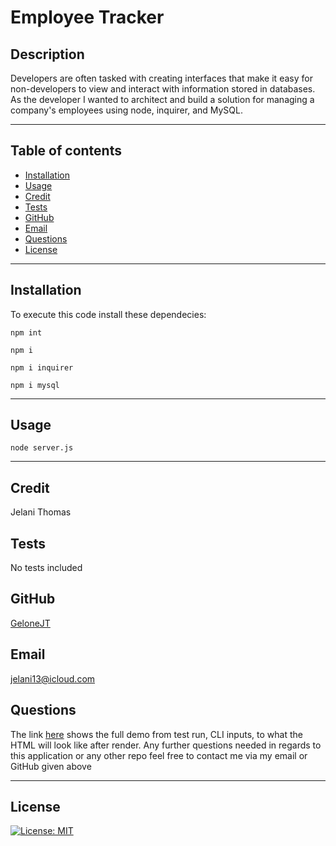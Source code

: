 # Employee Tracker

  ## Description
  Developers are often tasked with creating interfaces that make it easy for non-developers to view and interact with information stored in databases. As the developer I wanted to architect and build a solution for managing a company's employees using node, inquirer, and MySQL.

<hr>

  ## Table of contents
  - [Installation](#installation)
  - [Usage](#usage)
  - [Credit](#credit)
  - [Tests](#tests)
  - [GitHub](#github)
  - [Email](#email)
  - [Questions](#questions)
  - [License](#license)
  <hr>

  ## Installation

  To execute this code install these dependecies:
  ```
  npm int
  ```
  ```
  npm i
  ```
  ```
  npm i inquirer
  ```
  ```
  npm i mysql
  ```
  
  <hr>

  ## Usage

  ```
  node server.js
  ```
  <hr>

  ## Credit
  Jelani Thomas

  ## Tests
  No tests included

  ## GitHub
  [GeloneJT](https://github.com/GeloneJT)

  ## Email
  jelani13@icloud.com

  ## Questions
  The link [here]() shows the full demo from test run, CLI  inputs, to what the HTML will look like after render.
  Any further questions needed in regards to this application or any other repo feel free to contact me via my email or GitHub given above

<hr>

  ## License
  [![License: MIT](https://img.shields.io/badge/License-MIT-yellow.svg)](https://opensource.org/licenses/MIT)
